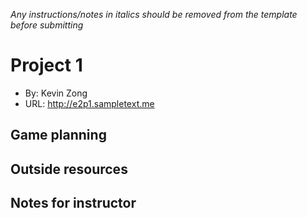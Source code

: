 _Any instructions/notes in italics should be removed from the template before submitting_

# Project 1
+ By: Kevin Zong
+ URL: <http://e2p1.sampletext.me>

## Game planning


## Outside resources

## Notes for instructor
